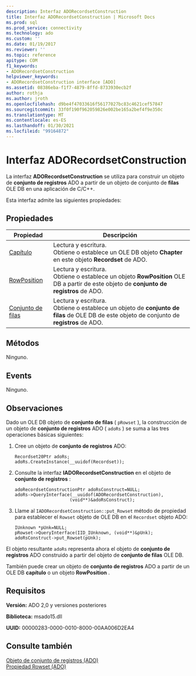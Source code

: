```yaml
---
description: Interfaz ADORecordsetConstruction
title: Interfaz ADORecordsetConstruction | Microsoft Docs
ms.prod: sql
ms.prod_service: connectivity
ms.technology: ado
ms.custom: ''
ms.date: 01/19/2017
ms.reviewer: ''
ms.topic: reference
apitype: COM
f1_keywords:
- ADORecordsetConstruction
helpviewer_keywords:
- ADORecordsetConstruction interface [ADO]
ms.assetid: 08386eba-f1f7-4879-8ffd-8733930ecb2f
author: rothja
ms.author: jroth
ms.openlocfilehash: d9be4f47033616f56177027bc83c4621cef57847
ms.sourcegitcommit: 33f0f190f962059826e002be165a2bef4f9e350c
ms.translationtype: MT
ms.contentlocale: es-ES
ms.lasthandoff: 01/30/2021
ms.locfileid: "99164872"
---
```

# <a name="adorecordsetconstruction-interface"></a>Interfaz ADORecordsetConstruction
La interfaz **ADORecordsetConstruction** se utiliza para construir un objeto de **conjunto de registros** ADO a partir de un objeto de conjunto de **filas** OLE DB en una aplicación de C/C++.  
  
 Esta interfaz admite las siguientes propiedades:  
  
## <a name="properties"></a>Propiedades  
  
|Propiedad|Descripción|  
|-|-|  
|[Capítulo](./chapter-property-ado.md)|Lectura y escritura.<br />Obtiene o establece un OLE DB objeto **Chapter** en este objeto **Recordset** de ADO.|  
|[RowPosition](./rowposition-property-ado.md)|Lectura y escritura.<br />Obtiene o establece un objeto **RowPosition** OLE DB a partir de este objeto de **conjunto de registros** de ADO.|  
|[Conjunto de filas](./rowset-property-ado.md)|Lectura y escritura.<br />Obtiene o establece un objeto de **conjunto de filas** de OLE DB de este objeto de conjunto de **registros** de ADO.|  
  
## <a name="methods"></a>Métodos  
 Ninguno.  
  
## <a name="events"></a>Events  
 Ninguno.  
  
## <a name="remarks"></a>Observaciones  
 Dado un OLE DB objeto de **conjunto de filas** ( `pRowset` ), la construcción de un objeto de **conjunto de registros** ADO ( `adoRs` ) se suma a las tres operaciones básicas siguientes:  
  
1.  Cree un objeto de **conjunto de registros** ADO:  
  
    ```  
    Recordset20Ptr adoRs;  
    adoRs.CreateInstance(__uuidof(Recordset));  
    ```  
  
2.  Consulte la interfaz **IADORecordsetConstruction** en el objeto de **conjunto de registros** :  
  
    ```  
    adoRecordsetConstructionPtr adoRsConstruct=NULL;  
    adoRs->QueryInterface(__uuidof(ADORecordsetConstruction),  
                         (void**)&adoRsConstruct);  
    ```  
  
3.  Llame al `IADORecordsetConstruction::put_Rowset` método de propiedad para establecer el `Rowset` objeto de OLE DB en el `Recordset` objeto ADO:  
  
    ```  
    IUnknown *pUnk=NULL;  
    pRowset->QueryInterface(IID_IUnknown, (void**)&pUnk);  
    adoRsConstruct->put_Rowset(pUnk);  
    ```  
  
 El objeto resultante `adoRs` representa ahora el objeto de **conjunto de registros** ADO construido a partir del objeto de **conjunto de filas** OLE DB.  
  
 También puede crear un objeto de **conjunto de registros** ADO a partir de un OLE DB **capítulo** o un objeto **RowPosition** .  
  
## <a name="requirements"></a>Requisitos  
 **Versión:** ADO 2,0 y versiones posteriores  
  
 **Biblioteca:** msado15.dll  
  
 **UUID:** 00000283-0000-0010-8000-00AA006D2EA4  
  
## <a name="see-also"></a>Consulte también  
 [Objeto de conjunto de registros (ADO)](./recordset-object-ado.md)   
 [Propiedad Rowset (ADO)](./rowset-property-ado.md)